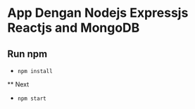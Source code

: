 # App Dengan Nodejs Expressjs Reactjs and MongoDB

Run npm
---
-  ```console  
   npm install
    ```
** Next
-  ```console  
   npm start
    ```
